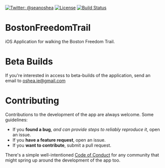 [![Twitter: @seanoshea](https://img.shields.io/badge/contact-@seanoshea-blue.svg?style=flat)](https://twitter.com/seanoshea)
[![License](http://img.shields.io/badge/license-BSD-green.svg?style=flat)](https://github.com/seanoshea/BostonFreedomTrail/blob/master/LICENSE)
[![Build Status](https://img.shields.io/travis/seanoshea/BostonFreedomTrail/develop.svg?style=flat)](https://travis-ci.org/seanoshea/BostonFreedomTrail)
# BostonFreedomTrail
iOS Application for walking the Boston Freedom Trail.

# Beta Builds
If you're interested in access to beta-builds of the application, send an email to oshea.ie@gmail.com

# Contributing
Contributions to the development of the app are always welcome. Some guidelines:
- If you **found a bug**, _and can provide steps to reliably reproduce it_, open an issue.
- If you **have a feature request**, open an issue.
- If you **want to contribute**, submit a pull request.

There's a simple well-intentioned [Code of Conduct](http://contributor-covenant.org/version/1/2/0/code_of_conduct.txt) for any community that might spring up around the development of the app too.
